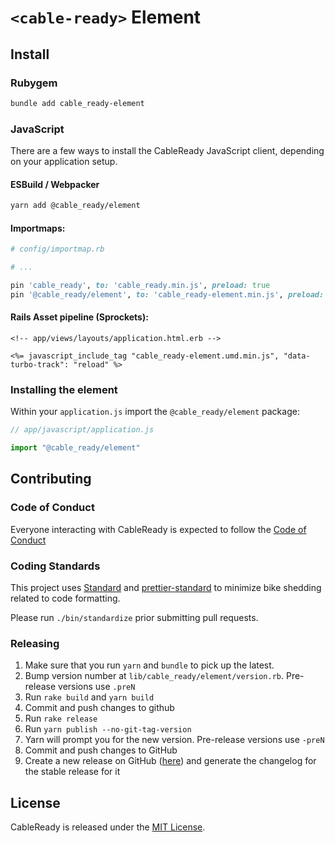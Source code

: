 # `<cable-ready>` Element

## Install

### Rubygem

```sh
bundle add cable_ready-element
```

### JavaScript

There are a few ways to install the CableReady JavaScript client, depending on your application setup.

#### ESBuild / Webpacker

```sh
yarn add @cable_ready/element
```

#### Importmaps:

```ruby
# config/importmap.rb

# ...

pin 'cable_ready', to: 'cable_ready.min.js', preload: true
pin '@cable_ready/element', to: 'cable_ready-element.min.js', preload: true
```

#### Rails Asset pipeline (Sprockets):

```html+erb
<!-- app/views/layouts/application.html.erb -->

<%= javascript_include_tag "cable_ready-element.umd.min.js", "data-turbo-track": "reload" %>
```

### Installing the element

Within your `application.js` import the `@cable_ready/element` package:

```js
// app/javascript/application.js

import "@cable_ready/element"
```

## Contributing

### Code of Conduct

Everyone interacting with CableReady is expected to follow the [Code of Conduct](CODE_OF_CONDUCT.md)

### Coding Standards

This project uses [Standard](https://github.com/testdouble/standard)
and [prettier-standard](https://github.com/sheerun/prettier-standard) to minimize bike shedding related to code formatting.

Please run `./bin/standardize` prior submitting pull requests.

### Releasing

1. Make sure that you run `yarn` and `bundle` to pick up the latest.
1. Bump version number at `lib/cable_ready/element/version.rb`. Pre-release versions use `.preN`
1. Run `rake build` and `yarn build`
1. Commit and push changes to github
1. Run `rake release`
1. Run `yarn publish --no-git-tag-version`
1. Yarn will prompt you for the new version. Pre-release versions use `-preN`
1. Commit and push changes to GitHub
1. Create a new release on GitHub ([here](https://github.com/cableready/element/releases)) and generate the changelog for the stable release for it

## License

CableReady is released under the [MIT License](LICENSE.txt).
